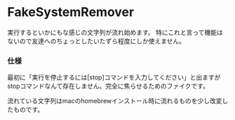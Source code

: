 FakeSystemRemover
====

実行するといかにもな感じの文字列が流れ始めます。
特にこれと言って機能はないので友達へのちょっとしたいたずら程度にしか使えません。

### 仕様
最初に「実行を停止するには[stop]コマンドを入力してください」と出ますがstopコマンドなんて存在しません。完全に焦らせるためのファイクです。

流れている文字列はmacのhomebrewインストール時に流れるものを少し改変したものです。
